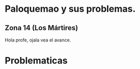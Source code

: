 # Paloquemao y sus problemas.

## Zona 14 (Los Mártires)
   Hola profe, ojala vea el avance.

# Problematicas